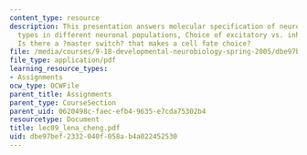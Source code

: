 ```yaml
---
content_type: resource
description: This presentation answers molecular specification of neurotransmitter
  types in different neuronal populations, Choice of excitatory vs. inhibitory fate,
  Is there a ?master switch? that makes a cell fate choice?
file: /media/courses/9-18-developmental-neurobiology-spring-2005/dbe97bef2332040f058ab4a022452530_lec09_lena_cheng.pdf
file_type: application/pdf
learning_resource_types:
- Assignments
ocw_type: OCWFile
parent_title: Assignments
parent_type: CourseSection
parent_uid: 0620498c-faec-efb4-9635-e7cda75302b4
resourcetype: Document
title: lec09_lena_cheng.pdf
uid: dbe97bef-2332-040f-058a-b4a022452530
---
```

